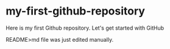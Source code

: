 # my-first-github-repository
Here is my first Github repository. Let's get started with GitHub

README>md file was just edited manually.
